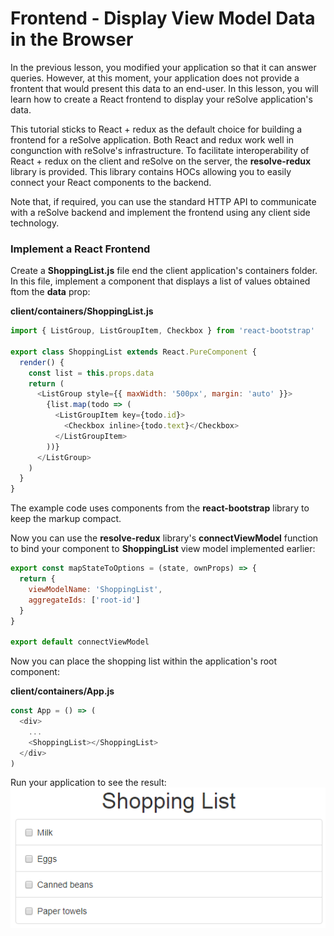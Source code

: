 # Frontend - Display View Model Data in the Browser

In the previous lesson, you modified your application so that it can answer queries. However, at this moment, your application does not provide a frontent that would present this data to an end-user. In this lesson, you will learn how to create a React frontend to display your reSolve application's data.

This tutorial sticks to React + redux as the default choice for building a frontend for a reSolve application. Both React and redux work well in congunction with reSolve's infrastructure. To facilitate interoperability of React + redux on the client and reSolve on the server, the **resolve-redux** library is provided. This library contains HOCs allowing you to easily connect your React components to the backend.

Note that, if required, you can use the standard HTTP API to communicate with a reSolve backend and implement the frontend using any client side technology.

### Implement a React Frontend

Create a **ShoppingList.js** file end the client application's containers folder. In this file, implement a component that displays a list of values obtained ftom the **data** prop:

**client/containers/ShoppingList.js**

<!-- prettier-ignore-start -->
[embedmd]:# (../../examples/shopping-list-tutorial/lesson-4/client/containers/ShoppingList.js /import \{ ListGroup/ /^\}/)
```js
import { ListGroup, ListGroupItem, Checkbox } from 'react-bootstrap'

export class ShoppingList extends React.PureComponent {
  render() {
    const list = this.props.data
    return (
      <ListGroup style={{ maxWidth: '500px', margin: 'auto' }}>
        {list.map(todo => (
          <ListGroupItem key={todo.id}>
            <Checkbox inline>{todo.text}</Checkbox>
          </ListGroupItem>
        ))}
      </ListGroup>
    )
  }
}
```
<!-- prettier-ignore-end -->

The example code uses components from the **react-bootstrap** library to keep the markup compact.

Now you can use the **resolve-redux** library's **connectViewModel** function to bind your component to **ShoppingList** view model implemented earlier:

<!-- prettier-ignore-start -->
[embedmd]:# (../../examples/shopping-list-tutorial/lesson-4/client/containers/ShoppingList.js /export const mapStateToOptions/ /export default connectViewModel/)
```js
export const mapStateToOptions = (state, ownProps) => {
  return {
    viewModelName: 'ShoppingList',
    aggregateIds: ['root-id']
  }
}

export default connectViewModel
```
<!-- prettier-ignore-end -->

Now you can place the shopping list within the application's root component:

**client/containers/App.js**

``` js
const App = () => (
  <div>
    ...
    <ShoppingList></ShoppingList>
  </div>
)
```

Run your application to see the result:
![result](images/lesson4_result.png)
